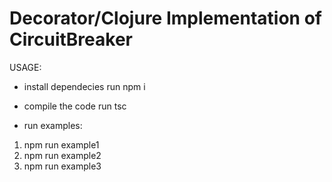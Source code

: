 # Decorator/Clojure Implementation of CircuitBreaker

USAGE: 

- install dependecies
run npm i 

- compile the code
run tsc

- run examples:
1. npm run example1
2. npm run example2
3. npm run example3  
  